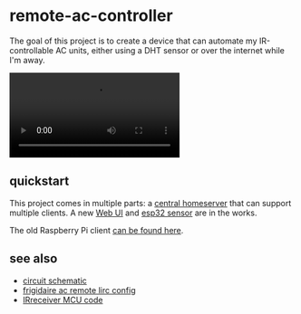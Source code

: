 # remote-ac-controller

The goal of this project is to create a device that can automate my
IR-controllable AC units, either using a DHT sensor or over the internet while
I'm away.

<video controls>
  <source src="https://user-images.githubusercontent.com/83595468/212430312-2f6c45ab-76fd-4837-91fb-a6bcf532ea33.mp4" type="video/mp4">
</video>

## quickstart

This project comes in multiple parts: a [central homeserver][homeserver] that
can support multiple clients. A new [Web UI] and [esp32 sensor] are in
the works.

The old Raspberry Pi client [can be found here][rpi-client].

[homeserver]:https://github.com/prplecake/remote-ac-homeserver
[rpi-client]:https://github.com/prplecake/remote-ac-client
[Web UI]:http://github.com/prplecake/remote-ac-webui
[esp32 sensor]:https://github.com/prplecake/remote-ac-controller-esp32

## see also

- [circuit schematic](https://github.com/prplecake/remote-ac-controller/wiki/Schematic)
- [frigidaire ac remote lirc config](https://gist.github.com/prplecake/71c4bc8584541cf7423b922b81733c3a)
- [IRreceiver MCU code](https://github.com/prplecake/IRreceiver)
